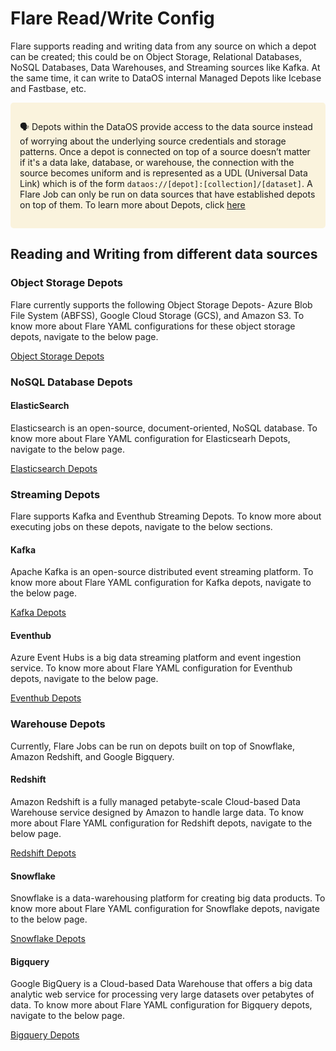 # Flare Read/Write Config


Flare supports reading and writing data from any source on which a depot can be created; this could be on Object Storage, Relational Databases, NoSQL Databases, Data Warehouses, and Streaming sources like Kafka. At the same time, it can write to DataOS internal Managed Depots like Icebase and Fastbase, etc.

<aside style="background-color:#FAF3DD; padding:15px; border-radius:5px;">

🗣️ Depots within the DataOS provide access to the data source instead of worrying about the underlying source credentials and storage patterns. Once a depot is connected on top of a source doesn’t matter if it's a data lake, database, or warehouse, the connection with the source becomes uniform and is represented as a UDL (Universal Data Link) which is of the form `dataos://[depot]:[collection]/[dataset]`.
A Flare Job can only be run on data sources that have established depots on top of them. To learn more about Depots, click [here](../../depot.md)

</aside>


## Reading and Writing from different data sources

### **Object Storage Depots**

Flare currently supports the following Object Storage Depots- Azure Blob File System (ABFSS), Google Cloud Storage (GCS), and Amazon S3. To know more about Flare YAML configurations for these object storage depots, navigate to the below page.

[Object Storage Depots](./flare_read_write_config/object_storage_depots.md)

### **NoSQL Database Depots**

#### **ElasticSearch**

Elasticsearch is an open-source, document-oriented, NoSQL database. To know more about Flare YAML configuration for Elasticsearh Depots, navigate to the below page.

[Elasticsearch Depots](./flare_read_write_config/elasticsearch.md)

### **Streaming Depots**

Flare supports Kafka and Eventhub Streaming Depots. To know more about executing jobs on these depots, navigate to the below sections.

#### **Kafka**

Apache Kafka is an open-source distributed event streaming platform. To know more about Flare YAML configuration for Kafka depots, navigate to the below page.

[Kafka Depots](./flare_read_write_config/kafka.md)

#### **Eventhub**

Azure Event Hubs is a big data streaming platform and event ingestion service. To know more about Flare YAML configuration for Eventhub depots, navigate to the below page.

[Eventhub Depots](./flare_read_write_config/eventhub.md)

### **Warehouse Depots**

Currently, Flare Jobs can be run on depots built on top of Snowflake, Amazon Redshift, and Google Bigquery. 

#### **Redshift**

Amazon Redshift is a fully managed petabyte-scale Cloud-based Data Warehouse service designed by Amazon to handle large data. To know more about Flare YAML configuration for Redshift depots, navigate to the below page.

[Redshift Depots](./flare_read_write_config/redshift.md)

#### **Snowflake**

Snowflake is a data-warehousing platform for creating big data products. To know more about Flare YAML configuration for Snowflake depots, navigate to the below page.

[Snowflake Depots](./flare_read_write_config/snowflake.md)

#### **Bigquery**

Google BigQuery is a Cloud-based Data Warehouse that offers a big data analytic web service for processing very large datasets over petabytes of data. To know more about Flare YAML configuration for Bigquery depots, navigate to the below page.

[Bigquery Depots](./flare_read_write_config/bigquery.md)
